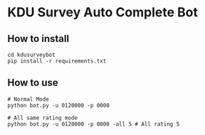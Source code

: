# KDU Survey Auto Complete Bot
## How to install
```
cd kdusurveybot
pip install -r requirements.txt
```

## How to use
```
# Normal Mode
python bot.py -u 0120000 -p 0000

# All same rating mode
python bot.py -u 0120000 -p 0000 -all 5 # All rating 5
```